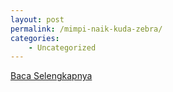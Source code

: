 ```yaml
---
layout: post
permalink: /mimpi-naik-kuda-zebra/
categories:
    - Uncategorized
---
```


[Baca Selengkapnya](/10)